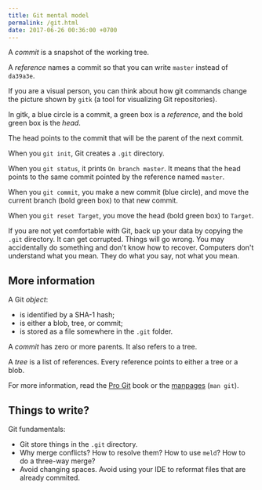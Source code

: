 ```yaml
---
title: Git mental model
permalink: /git.html
date: 2017-06-26 00:36:00 +0700
---
```


A *commit* is a snapshot of the working tree.

A *reference* names a commit so that you can write `master`
instead of `da39a3e`.

If you are a visual person,
you can think about how git commands change
the picture shown by `gitk`
(a tool for visualizing Git repositories).

In gitk, a blue circle is a commit,
a green box is a *reference*,
and the bold green box is the *head*.

The head points to the commit that will be the parent of the next commit.

When you `git init`, Git creates a `.git` directory.

When you `git status`, it prints `On branch master`.
It means that the head points to the same commit pointed by the reference named `master`.

When you `git commit`, you make a new commit (blue circle),
and move the current branch (bold green box) to that new commit.

When you `git reset Target`,
you move the head (bold green box) to `Target`.

If you are not yet comfortable with Git,
back up your data by copying the `.git` directory.
It can get corrupted.
Things will go wrong.
You may accidentally do something and don't know how to recover.
Computers don't understand what you mean.
They do what you say, not what you mean.

## More information

A Git *object*:

- is identified by a SHA-1 hash;
- is either a blob, tree, or commit;
- is stored as a file somewhere in the `.git` folder.

A *commit* has zero or more parents.
It also refers to a tree.

A *tree* is a list of references.
Every reference points to either a tree or a blob.

For more information, read the [Pro Git](https://git-scm.com/book) book
or the [manpages](https://git-scm.com/docs) (`man git`).

## Things to write?

Git fundamentals:

- Git store things in the `.git` directory.
- Why merge conflicts? How to resolve them? How to use `meld`? How to do a three-way merge?
- Avoid changing spaces. Avoid using your IDE to reformat files that are already commited.
